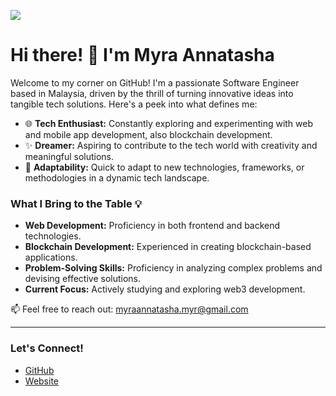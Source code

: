 ![](https://komarev.com/ghpvc/?myraAnna&color=dc143c)

# Hi there! 👋 I'm Myra Annatasha

Welcome to my corner on GitHub! I'm a passionate Software Engineer based in Malaysia, driven by the thrill of turning innovative ideas into tangible tech solutions. Here's a peek into what defines me:

- 🌐 **Tech Enthusiast:** Constantly exploring and experimenting with web and mobile app development, also blockchain development.
- ✨ **Dreamer:** Aspiring to contribute to the tech world with creativity and meaningful solutions.
- 🔄 **Adaptability:** Quick to adapt to new technologies, frameworks, or methodologies in a dynamic tech landscape.

### What I Bring to the Table 💡
- **Web Development:** Proficiency in both frontend and backend technologies.
- **Blockchain Development:** Experienced in creating blockchain-based applications.
- **Problem-Solving Skills:** Proficiency in analyzing complex problems and devising effective solutions.
- **Current Focus:** Actively studying and exploring web3 development.

📫 Feel free to reach out: myraannatasha.myr@gmail.com

---

### Let's Connect!
- [GitHub](https://github.com/myraannatasha)
- [Website](https://myra-annatasha.pages.dev)





